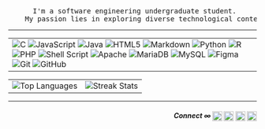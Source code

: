 
<div>
  <pre align="middle"> I'm a software engineering undergraduate student.
    My passion lies in exploring diverse technological contexts like AI, ML & etc.</pre>
    <hr>
</div>

<table border="0" align="center" width="100%">
  <tr>
    <td>
        <img src="https://img.shields.io/badge/c-%2300599C.svg?style=flat&logo=c&logoColor=white" alt="C" />
        <img src="https://img.shields.io/badge/javascript-%23323330.svg?style=flat&logo=javascript&logoColor=%23F7DF1E" alt="JavaScript" />
        <img src="https://img.shields.io/badge/java-%23ED8B00.svg?style=flat&logo=openjdk&logoColor=white" alt="Java" />
        <img src="https://img.shields.io/badge/html5-%23E34F26.svg?style=flat&logo=html5&logoColor=white" alt="HTML5" />
        <img src="https://img.shields.io/badge/markdown-%23000000.svg?style=flat&logo=markdown&logoColor=white" alt="Markdown" />
        <img src="https://img.shields.io/badge/python-3670A0?style=flat&logo=python&logoColor=ffdd54" alt="Python" />
        <img src="https://img.shields.io/badge/r-%23276DC3.svg?style=flat&logo=r&logoColor=white" alt="R" />
        <img src="https://img.shields.io/badge/php-%23777BB4.svg?style=flat&logo=php&logoColor=white" alt="PHP" />
        <img src="https://img.shields.io/badge/shell_script-%23121011.svg?style=flat&logo=gnu-bash&logoColor=white" alt="Shell Script" />
        <img src="https://img.shields.io/badge/apache-%23D42029.svg?style=flat&logo=apache&logoColor=white" alt="Apache" />
        <img src="https://img.shields.io/badge/MariaDB-003545?style=flat&logo=mariadb&logoColor=white" alt="MariaDB" />
        <img src="https://img.shields.io/badge/mysql-4479A1.svg?style=flat&logo=mysql&logoColor=white" alt="MySQL" />
        <img src="https://img.shields.io/badge/figma-%23F24E1E.svg?style=flat&logo=figma&logoColor=white" alt="Figma" />
        <img src="https://img.shields.io/badge/git-%23F05033.svg?style=flat&logo=git&logoColor=white" alt="Git" />
        <img src="https://img.shields.io/badge/github-%23121011.svg?style=flat&logo=github&logoColor=white" alt="GitHub" />
    </td>
  </tr>
</table>

<table border="0" align="center" width="100%">
  <tr>
    <td><img src="https://github-readme-stats.vercel.app/api/top-langs/?username=mthlpbs&theme=github_dark&hide_border=true&include_all_commits=true&count_private=true&layout=compact" alt="Top Languages"/> </td>
    <td><img src="https://github-readme-streak-stats.herokuapp.com/?user=mthlpbs&theme=github_dark&hide_border=true" alt="Streak Stats"/> 
    </td>
  </tr>
</table>
<hr>
<div align="right">
  <h5 >Connect ∞
    <a href="mailto:tqd8ewd7d@mozmail.com" target="blank"><img align="center" src="https://www.svgrepo.com/show/381000/new-logo-gmail.svg" alt="Mail" height="20" width="20" /></a>  
    <a href="https://learn.microsoft.com/en-us/users/mthlpbs" target="_blank"><img align="center" src="https://www.svgrepo.com/show/452062/microsoft.svg" alt="Microsoft Learn" height="20" width="20" /></a>
    <a href="https://linkedin.com/in/mthlpbs" target="_blank"><img align="center" src="https://www.svgrepo.com/show/475661/linkedin-color.svg" alt="linkedin" height="20" width="20" /></a>  
    <a href="https://stackoverflow.com/users/19565278/mthlpbs" target="_blank"><img align="center" src="https://www.svgrepo.com/show/475686/stackoverflow-color.svg" alt="stackoverflow" height="20" width="20"/></a> 
  </h5>
</div>

